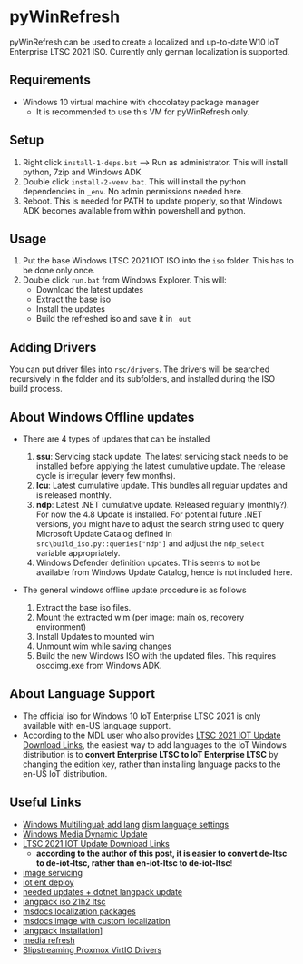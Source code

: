 # pyWinRefresh

pyWinRefresh can be used to create a localized and up-to-date W10 IoT Enterprise LTSC 2021 ISO. Currently only german localization is supported.

## Requirements

- Windows 10 virtual machine with chocolatey package manager
    - It is recommended to use this VM for pyWinRefresh only.

## Setup

1. Right click `install-1-deps.bat` --> Run as administrator. This will install python, 7zip and Windows ADK
2. Double click `install-2-venv.bat`. This will install the python dependencies in `_env`. No admin permissions needed here.
3. Reboot. This is needed for PATH to update properly, so that Windows ADK becomes available from within powershell and python.

## Usage

1. Put the base Windows LTSC 2021 IOT ISO into the `iso` folder. This has to be done only once.
2. Double click `run.bat` from Windows Explorer. This will:
    - Download the latest updates
    - Extract the base iso
    - Install the updates
    - Build the refreshed iso and save it in `_out`

## Adding Drivers

You can put driver files into `rsc/drivers`. The drivers will be searched recursively in the folder and its subfolders, and installed during the ISO build process.

## About Windows Offline updates

- There are 4 types of updates that can be installed
    1. **ssu**: Servicing stack update. The latest servicing stack needs to be installed before applying the latest cumulative update. The release cycle is irregular (every few months).
    2. **lcu**: Latest cumulative update. This bundles all regular updates and is released monthly.
    3. **ndp**: Latest .NET cumulative update. Released regularly (monthly?). For now the 4.8 Update is installed. For potential future .NET versions, you might have to adjust the search string used to query Microsoft Update Catalog defined in `src\build_iso.py::queries["ndp"]` and adjust the `ndp_select` variable appropriately.
    4. Windows Defender definition updates. This seems to not be available from Windows Update Catalog, hence is not included here.

- The general windows offline update procedure is as follows
    1. Extract the base iso files.
    2. Mount the extracted wim (per image: main os, recovery environment)
    3. Install Updates to mounted wim
    4. Unmount wim while saving changes
    5. Build the new Windows ISO with the updated files. This requires oscdimg.exe from Windows ADK.

## About Language Support

- The official iso for Windows 10 IoT Enterprise LTSC 2021 is only available with en-US language support.
- According to the MDL user who also provides [LTSC 2021 IOT Update Download Links](https://forums.mydigitallife.net/threads/discussion-windows-10-final-build-19041-19045-pc-20h1-22h2-vb_release.80763/page-16#post-1571109), the easiest way to add languages to the IoT Windows distribution is to **convert Enterprise LTSC to IoT Enterprise LTSC** by changing the edition key, rather than installing language packs to the en-US IoT distribution.

## Useful Links

- [Windows Multilingual; add lang](https://learn.microsoft.com/en-us/windows-hardware/manufacture/desktop/add-multilingual-support-to-windows-setup?view=windows-11#step-4-add-language-packs-to-the-windows-image)
[dism language settings](https://learn.microsoft.com/de-de/windows-hardware/manufacture/desktop/dism-languages-and-international-servicing-command-line-options?view=windows-11)
- [Windows Media Dynamic Update](https://learn.microsoft.com/de-de/windows/deployment/update/media-dynamic-update)
- [LTSC 2021 IOT Update Download Links](https://forums.mydigitallife.net/threads/discussion-windows-10-final-build-19041-19045-pc-20h1-22h2-vb_release.80763/page-16#post-1571109)
  - **according to the author of this post, it is easier to convert de-ltsc to de-iot-ltsc, rather than en-iot-ltsc to de-iot-ltsc**!
- [image servicing](https://learn.microsoft.com/en-us/windows-hardware/manufacture/desktop/servicing-the-image-with-windows-updates-sxs?view=windows-10)
- [iot ent deploy](https://github.com/ms-iot/windows-iotent-deploy)
- [needed updates + dotnet langpack update](https://forums.mydigitallife.net/threads/discussion-windows-10-enterprise-iot-enterprise-n-ltsc-2021.84509/page-203#post-1843620)
- [langpack iso 21h2 ltsc](https://forums.mydigitallife.net/threads/discussion-windows-10-enterprise-iot-enterprise-n-ltsc-2021.84509/page-193#post-1825828)
- [msdocs localization packages](https://learn.microsoft.com/en-us/windows-365/enterprise/provide-localized-windows-experience)
- [msdocs image with custom localization](https://learn.microsoft.com/en-us/windows-365/enterprise/create-custom-image-languages)
- [langpack installation](https://learn.microsoft.com/en-us/azure/virtual-desktop/language-packs)]
- [media refresh](https://learn.microsoft.com/de-de/windows/iot/iot-enterprise/deployment/media-refresh)
- [Slipstreaming Proxmox VirtIO Drivers](https://github.com/Zer0CoolX/proxmox-windows-slipstream-virtio-drivers/blob/master/README.md)